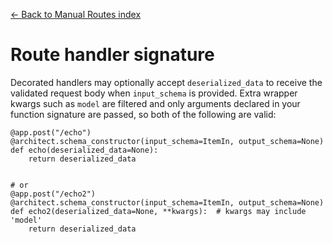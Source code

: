 [← Back to Manual Routes index](index.md)

# Route handler signature
Decorated handlers may optionally accept `deserialized_data` to receive the
validated request body when `input_schema` is provided. Extra wrapper kwargs
such as `model` are filtered and only arguments declared in your function
signature are passed, so both of the following are valid:
```
@app.post("/echo")
@architect.schema_constructor(input_schema=ItemIn, output_schema=None)
def echo(deserialized_data=None):
    return deserialized_data


# or
@app.post("/echo2")
@architect.schema_constructor(input_schema=ItemIn, output_schema=None)
def echo2(deserialized_data=None, **kwargs):  # kwargs may include 'model'
    return deserialized_data
```

